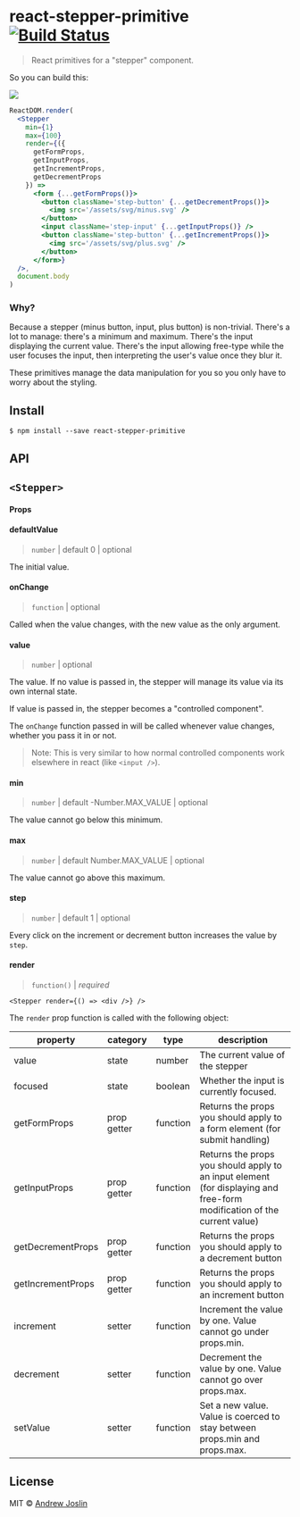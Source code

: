 # react-stepper-primitive [![Build Status](https://travis-ci.org/ajoslin/react-stepper-primitive.svg?branch=master)](https://travis-ci.org/ajoslin/react-stepper-primitive)

> React primitives for a "stepper" component.

So you can build this:

![](http://ajoslin.co/xNFW9Y/3K1juxob+)

```jsx
ReactDOM.render(
  <Stepper
    min={1}
    max={100}
    render={({
      getFormProps,
      getInputProps,
      getIncrementProps,
      getDecrementProps
    }) =>
      <form {...getFormProps()}>
        <button className='step-button' {...getDecrementProps()}>
          <img src='/assets/svg/minus.svg' />
        </button>
        <input className='step-input' {...getInputProps()} />
        <button className='step-button' {...getIncrementProps()}>
          <img src='/assets/svg/plus.svg' />
        </button>
      </form>}
  />,
  document.body
)
```


### Why?

Because a stepper (minus button, input, plus button) is non-trivial. There's a lot to manage: there's a minimum and maximum. There's the input displaying the current value. There's the input allowing free-type while the user focuses the input, then interpreting the user's value once they blur it.

These primitives manage the data manipulation for you so you only have to worry about the styling.

## Install

```
$ npm install --save react-stepper-primitive
```

## API

## `<Stepper>`

#### Props

#### defaultValue

> `number` | default 0 | optional

The initial value.


#### onChange

> `function` | optional

Called when the value changes, with the new value as the only argument.

#### value

> `number` | optional

The value. If no value is passed in, the stepper will manage its value via its own internal state.

If value is passed in, the stepper becomes a "controlled component".

The `onChange` function passed in will be called whenever value changes, whether you pass it in or not.

> Note: This is very similar to how normal controlled components work elsewhere
> in react (like `<input />`).

#### min

> `number` | default -Number.MAX_VALUE | optional

The value cannot go below this minimum.

#### max

> `number` | default Number.MAX_VALUE | optional

The value cannot go above this maximum.

#### step

> `number` | default 1 | optional

Every click on the increment or decrement button increases the value by `step`.

#### render

> `function()` | *required*

`<Stepper render={() => <div />} />`

The `render` prop function is called with the following object:

| property          | category    | type     | description                                                                                                             |
|-------------------|-------------|----------|-------------------------------------------------------------------------------------------------------------------------|
| value             | state       | number   | The current value of the stepper                                                                                        |
| focused           | state       | boolean  | Whether the input is currently focused.                                                                                 |
| getFormProps      | prop getter | function | Returns the props you should apply to a form element (for submit handling)                                              |
| getInputProps     | prop getter | function | Returns the props you should apply to an input element (for displaying and free-form modification of the current value) |
| getDecrementProps | prop getter | function | Returns the props you should apply to a decrement button                                                                |
| getIncrementProps | prop getter | function | Returns the props you should apply to an increment button                                                               |
| increment         | setter      | function | Increment the value by one. Value cannot go under props.min.                                                        |
| decrement         | setter      | function | Decrement the value by one. Value cannot go over props.max.                                                         |
| setValue          | setter      | function | Set a new value. Value is coerced to stay between props.min and props.max.                                      |

## License

MIT © [Andrew Joslin](http://ajoslin.com)
